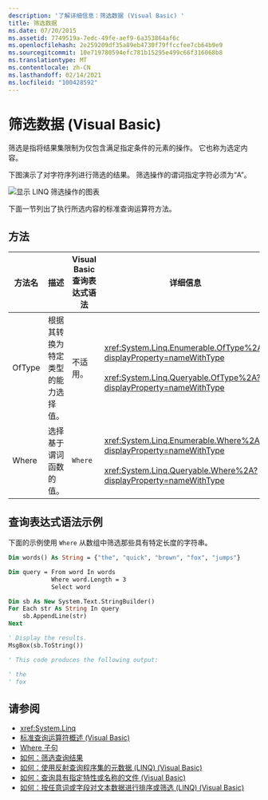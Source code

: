 ```yaml
---
description: '了解详细信息：筛选数据 (Visual Basic) '
title: 筛选数据
ms.date: 07/20/2015
ms.assetid: 7749519a-7edc-49fe-aef9-6a353864af6c
ms.openlocfilehash: 2e259209df35a89eb4730f79ffccfee7cb64b9e9
ms.sourcegitcommit: 10e719780594efc781b15295e499c66f316068b8
ms.translationtype: MT
ms.contentlocale: zh-CN
ms.lasthandoff: 02/14/2021
ms.locfileid: "100428592"
---
```

# <a name="filtering-data-visual-basic"></a>筛选数据 (Visual Basic) 

筛选是指将结果集限制为仅包含满足指定条件的元素的操作。 它也称为选定内容。

下图演示了对字符序列进行筛选的结果。 筛选操作的谓词指定字符必须为“A”。

![显示 LINQ 筛选操作的图表](./media/filtering-data/linq-filter-operation.png)

下面一节列出了执行所选内容的标准查询运算符方法。

## <a name="methods"></a>方法

|方法名|描述|Visual Basic 查询表达式语法|详细信息|
|-----------------|-----------------|------------------------------------------|----------------------|
|OfType|根据其转换为特定类型的能力选择值。|不适用。|<xref:System.Linq.Enumerable.OfType%2A?displayProperty=nameWithType><br /><br /> <xref:System.Linq.Queryable.OfType%2A?displayProperty=nameWithType>|
|Where|选择基于谓词函数的值。|`Where`|<xref:System.Linq.Enumerable.Where%2A?displayProperty=nameWithType><br /><br /> <xref:System.Linq.Queryable.Where%2A?displayProperty=nameWithType>|

## <a name="query-expression-syntax-example"></a>查询表达式语法示例

下面的示例使用 `Where` 从数组中筛选那些具有特定长度的字符串。

```vb
Dim words() As String = {"the", "quick", "brown", "fox", "jumps"}

Dim query = From word In words
            Where word.Length = 3
            Select word

Dim sb As New System.Text.StringBuilder()
For Each str As String In query
    sb.AppendLine(str)
Next

' Display the results.
MsgBox(sb.ToString())

' This code produces the following output:

' the
' fox
```

## <a name="see-also"></a>请参阅

- <xref:System.Linq>
- [标准查询运算符概述 (Visual Basic)](standard-query-operators-overview.md)
- [Where 子句](../../../language-reference/queries/where-clause.md)
- [如何：筛选查询结果](../../language-features/linq/how-to-filter-query-results-by-using-linq.md)
- [如何：使用反射查询程序集的元数据 (LINQ)  (Visual Basic) ](how-to-query-an-assembly-s-metadata-with-reflection-linq.md)
- [如何：查询具有指定特性或名称的文件 (Visual Basic) ](how-to-query-for-files-with-a-specified-attribute-or-name.md)
- [如何：按任意词或字段对文本数据进行排序或筛选 (LINQ) (Visual Basic)](how-to-sort-or-filter-text-data-by-any-word-or-field-linq.md)
